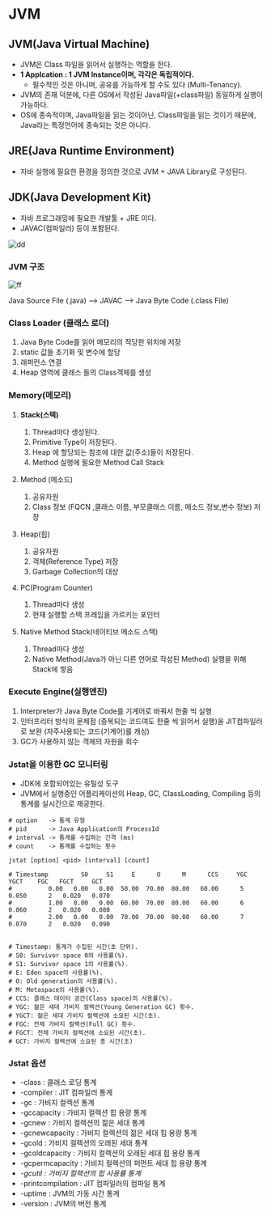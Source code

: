 # JVM

## JVM(Java Virtual Machine)
- JVM은 Class 파일을 읽어서 실행하는 역할을 한다.
- **1 Applcation : 1 JVM Instance이며, 각각은 독립적이다.**
  - 필수적인 것은 아니며, 공유를 가능하게 할 수도 있다 (Multi-Tenancy).
- JVM의 존재 덕분에, 다른 OS에서 작성된 Java파일(+class파일) 동일하게 실행이 가능하다.
- OS에 종속적이며, Java파일을 읽는 것이아닌, Class파일을 읽는 것이기 때문에, Java라는 특정언어에 종속되는 것은 아니다.

## JRE(Java Runtime Environment)
- 자바 실행에 필요한 환경을 정의한 것으로 JVM + JAVA Library로 구성된다.

## JDK(Java Development Kit)
- 자바 프로그래밍에 필요한 개발툴 + JRE 이다.
- JAVAC(컴파일러) 등이 포함된다.

![dd](https://img1.daumcdn.net/thumb/R1280x0/?scode=mtistory2&fname=https%3A%2F%2Fblog.kakaocdn.net%2Fdn%2Fc00klf%2FbtqAjMzLyF2%2F6sU1VGp5vqAYIPLsXpakpK%2Fimg.png)

### JVM 구조

![ff](https://img1.daumcdn.net/thumb/R1280x0/?scode=mtistory2&fname=http%3A%2F%2Fcfile22.uf.tistory.com%2Fimage%2F9973563D5ACE0315215FF6)

Java Source File (.java) —> JAVAC —> Java Byte Code (.class File)

### Class Loader (클래스 로더)

1. Java Byte Code를 읽어 메모리의 적당한 위치에 저장
2. static 값들 초기화 및 변수에 할당
3. 래퍼런스 연결
4. Heap 영역에 클래스 들의 Class객체를 생성

### Memory(메모리)

1. **Stack(스택)**
    1. Thread마다 생성된다.
    2. Primitive Type이 저장된다.
    3. Heap 에 할당되는 참조에 대한 값(주소)들이 저장된다.
    4. Method 실행에 필요한 Method Call Stack

2. Method (메소드)
    1. 공유자원
    2. Class 정보 (FQCN ,클래스 이름, 부모클래스 이름, 메소드 정보,변수 정보) 저장

3. Heap(힙)
    1. 공유자원
    2. 객체(Reference Type) 저장
    3. Garbage Collection의 대상

4. PC(Program Counter)

    1. Thread마다 생성
    2. 현재 실행할 스택 프레임을 가르키는 포인터

5. Native Method Stack(네이티브 메소드 스택)
    1. Thread마다 생성
    2. Native Method(Java가 아닌 다른 언어로 작성된 Method) 실행을 위해 Stack에 쌓음

### Execute Engine(실행엔진)
1. Interpreter가 Java Byte Code를 기계어로 바꿔서 한줄 씩 실행
2. 인터프리터 방식의 문제점 (중복되는 코드여도 한줄 씩 읽어서 실행)을 JIT컴파일러로 보완 (자주사용되는 코드(기계어)를 캐싱)
3. GC가 사용하지 않는 객체의 자원을 회수



### Jstat을 이용한 GC 모니터링
- JDK에 포함되어있는 유틸성 도구
- JVM에서 실행중인 어플리케이션의 Heap, GC, ClassLoading, Compiling 등의 통계를 실시간으로 제공한다.
```shell
# option   -> 통계 유형
# pid      -> Java Application의 ProcessId
# interval -> 통계를 수집하는 간격 (ms)
# count    -> 통계를 수집하는 횟수 

jstat [option] <pid> [interval] [count]

# Timestamp         S0     S1     E      O      M      CCS     YGC   YGCT    FGC   FGCT     GCT   
#          0.00   0.00   0.00  50.00  70.00  80.00   60.00      5   0.050      2   0.020   0.070
#          1.00   0.00   0.00  60.00  70.00  80.00   60.00      6   0.060      2   0.020   0.080
#          2.00   0.00   0.00  70.00  70.00  80.00   60.00      7   0.070      2   0.020   0.090


# Timestamp: 통계가 수집된 시간(초 단위).
# S0: Survivor space 0의 사용률(%).
# S1: Survivor space 1의 사용률(%).
# E: Eden space의 사용률(%).
# O: Old generation의 사용률(%).
# M: Metaspace의 사용률(%).
# CCS: 클래스 데이터 공간(Class space)의 사용률(%).
# YGC: 젊은 세대 가비지 컬렉션(Young Generation GC) 횟수.
# YGCT: 젊은 세대 가비지 컬렉션에 소요된 시간(초).
# FGC: 전체 가비지 컬렉션(Full GC) 횟수.
# FGCT: 전체 가비지 컬렉션에 소요된 시간(초).
# GCT: 가비지 컬렉션에 소요된 총 시간(초)
```

### Jstat 옵션
- -class : 클래스 로딩 통계
- -compiler : JIT 컴파일러 통계
- -gc : 가비지 컬렉션 통계
- -gccapacity : 가비지 컬렉션 힙 용량 통계
- -gcnew : 가비지 컬렉션의 젊은 세대 통계
- -gcnewcapacity : 가비지 컬렉션의 젊은 세대 힙 용량 통계
- -gcold : 가비지 컬렉션의 오래된 세대 통계
- -gcoldcapacity : 가비지 컬렉션의 오래된 세대 힙 용량 통계
- -gcpermcapacity : 가비지 컬렉션의 퍼먼트 세대 힙 용량 통계
- *-gcutil : 가비지 컬렉션의 힙 사용률 통계*
- -printcompilation : JIT 컴파일러의 컴파일 통계
- -uptime : JVM의 가동 시간 통계
- -version : JVM의 버전 통계